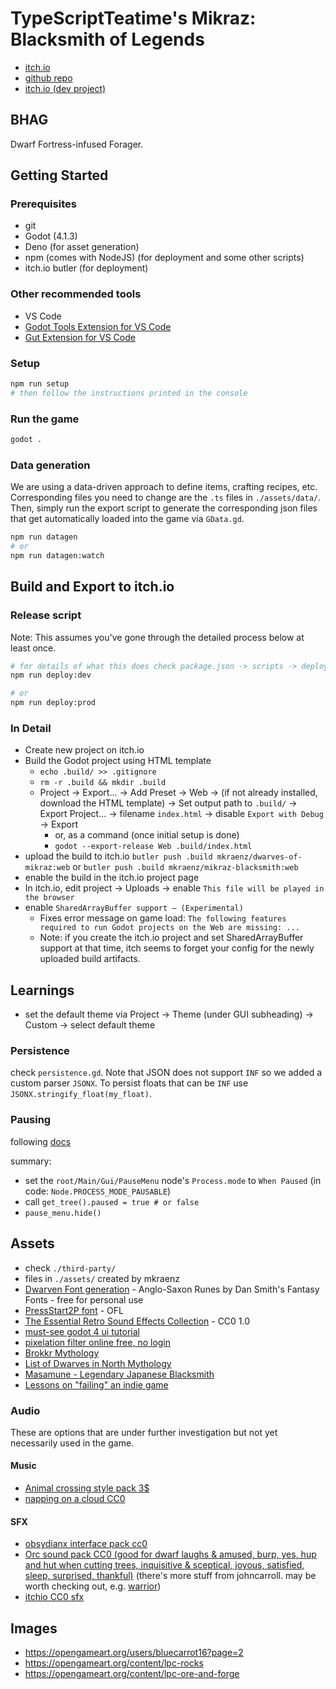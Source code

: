 # TypeScriptTeatime's Mikraz: Blacksmith of Legends

- [itch.io](https://mkraenz.itch.io/mikraz-blacksmith)
- [github repo](https://github.com/mkraenz/mikraz-blacksmith-of-legends)
- [itch.io (dev project)](https://mkraenz.itch.io/dwarves-of-mikraz)

## BHAG

Dwarf Fortress-infused Forager.

## Getting Started

### Prerequisites

- git
- Godot (4.1.3)
- Deno (for asset generation)
- npm (comes with NodeJS) (for deployment and some other scripts)
- itch.io butler (for deployment)

### Other recommended tools

- VS Code
- [Godot Tools Extension for VS Code](https://marketplace.visualstudio.com/items?itemName=geequlim.godot-tools)
- [Gut Extension for VS Code](https://marketplace.visualstudio.com/items?itemName=bitwes.gut-extension)

### Setup

```sh
npm run setup
# then follow the instructions printed in the console
```

### Run the game

```sh
godot .
```

### Data generation

We are using a data-driven approach to define items, crafting recipes, etc. Corresponding files you need to change are the `.ts` files in `./assets/data/`. Then, simply run the export script to generate the corresponding json files that get automatically loaded into the game via `GData.gd`.

```sh
npm run datagen
# or
npm run datagen:watch
```

## Build and Export to itch.io

### Release script

Note: This assumes you've gone through the detailed process below at least once.

```sh
# for details of what this does check package.json -> scripts -> deploy
npm run deploy:dev

# or
npm run deploy:prod
```

### In Detail

- Create new project on itch.io
- Build the Godot project using HTML template
  - `echo .build/ >> .gitignore`
  - `rm -r .build && mkdir .build`
  - Project -> Export... -> Add Preset -> Web -> (if not already installed, download the HTML template) -> Set output path to `.build/` -> Export Project... -> filename `index.html` -> disable `Export with Debug` -> Export
    - or, as a command (once initial setup is done)
    - `godot --export-release Web .build/index.html`
- upload the build to itch.io `butler push .build mkraenz/dwarves-of-mikraz:web` or `butler push .build mkraenz/mikraz-blacksmith:web`
- enable the build in the itch.io project page
- In itch.io, edit project -> Uploads -> enable `This file will be played in the browser`
- enable `SharedArrayBuffer support — (Experimental)`
  - Fixes error message on game load: `The following features required to run Godot projects on the Web are missing: ...`
  - Note: if you create the itch.io project and set SharedArrayBuffer support at that time, itch seems to forget your config for the newly uploaded build artifacts.

## Learnings

- set the default theme via Project -> Theme (under GUI subheading) -> Custom -> select default theme

### Persistence

check `persistence.gd`. Note that JSON does not support `INF` so we added a custom parser `JSONX`. To persist floats that can be `INF` use `JSONX.stringify_float(my_float)`.

### Pausing

following [docs](https://docs.godotengine.org/en/stable/tutorials/scripting/pausing_games.html)

summary:

- set the `root/Main/Gui/PauseMenu` node's `Process.mode` to `When Paused` (in code: `Node.PROCESS_MODE_PAUSABLE`)
- call `get_tree().paused = true # or false`
- `pause_menu.hide()`

## Assets

- check `./third-party/`
- files in `./assets/` created by mkraenz
- [Dwarven Font generation](https://www.fontspace.com/category/dwarven) - Anglo-Saxon Runes by Dan Smith's Fantasy Fonts - free for personal use
- [PressStart2P font](https://fonts.google.com/specimen/Press+Start+2P) - OFL
- [The Essential Retro Sound Effects Collection](https://opengameart.org/content/512-sound-effects-8-bit-style) - CC0 1.0
- [must-see godot 4 ui tutorial](https://www.youtube.com/watch?v=1_OFJLyqlXI)
- [pixelation filter online free, no login](https://www.resizepixel.com/edit)
- [Brokkr Mythology](https://en.wikipedia.org/wiki/Brokkr)
- [List of Dwarves in North Mythology](https://en.wikipedia.org/wiki/List_of_dwarfs_in_Norse_mythology)
- [Masamune - Legendary Japanese Blacksmith](https://en.wikipedia.org/wiki/Masamune)
- [Lessons on "failing" an indie game](https://www.reddit.com/r/gamedev/comments/183e88f/my_first_solo_developed_indie_game_failed_request/)

### Audio

These are options that are under further investigation but not yet necessarily used in the game.

#### Music

- [Animal crossing style pack 3$](https://alexcook.itch.io/relaxing-pack)
- [napping on a cloud CC0](https://opengameart.org/content/napping-on-a-cloud)

#### SFX

- [obsydianx interface pack cc0](https://obsydianx.itch.io/interface-sfx-pack-1)
- [Orc sound pack CC0 (good for dwarf laughs & amused, burp, yes, hup and hut when cutting trees, inquisitive & sceptical, joyous, satisfied, sleep, surprised, thankful)](https://johncarroll.itch.io/orc-voice-pack) (there's more stuff from johncarroll. may be worth checking out, e.g. [warrior](https://johncarroll.itch.io/warrior-voice-pack))
- [itchio CC0 sfx](https://itch.io/game-assets/assets-cc0/tag-sound-effects)

## Images

- <https://opengameart.org/users/bluecarrot16?page=2>
- <https://opengameart.org/content/lpc-rocks>
- <https://opengameart.org/content/lpc-ore-and-forge>
